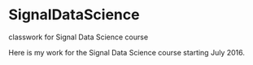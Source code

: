 # SignalDataScience
classwork for Signal Data Science course

Here is my work for the Signal Data Science course starting July 2016.
